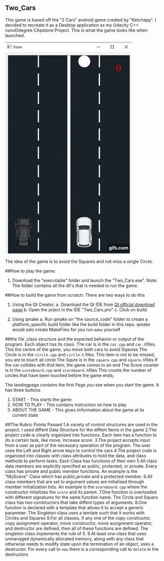 ## Two_Cars
This game is based off the "2 Cars" android game created by "Ketchapp". I decided to recreate it as a Desktop application as my Udacity C++ nanoDdegree CApstone Project. This is what the game looks like when launched.


<img src="images/gif.gif"/>


The idea of the game is to avoid the Squares and not miss a single Circle.

##How to play the game:
1.  Download the "executable" folder and launch the "Two_Cars.exe". 
Note: The folder contains all the dll's that is needed to run the game.

##How to build the game from scratch:
There are two ways to do this 
1. Using the Qt Creator.
a. Download the Qt IDE from [Qt official download page](https://www.qt.io/download)
b. Open the prject in the IDE "Two_Cars.pro"
c. Click on build.

2. Using qmake
a. Run qmake on "the source_code" folder to create a platform_specific build folder like the build folder in this repo. 
   qmake would aslo create MakeFiles for you run `make` yourself
   
##the file ,class structure and the expected behavior or output of the program.
Each object has its class.
The car is in the `car.cpp` and `car.h`files.
  This the centre of the game, you move both cars to avoid Sqaures
The Circle is in the `circle.cpp` and `circle.h` files.
  This item is not to be missed, you are to touch all circle
The Squre is in the `square.cpp` and `square.h`files
  If the car collides with thid item, the game comes to an end
The Score counter is in the `scoreboard.cpp` and `scoreboard.h`files
  This counts the number of circles that have been touched before the game ends;

The landingpage contains the first Page you see when you start the game. It has three buttons
1. START - This starts the game
2. HOW TO PLAY - This contains instruction on how to play
3. ABOUT THE GAME - This gives iinformation about the game at its current state

##The Rubric Points Passed
1.A variety of control structures are used in the project.
I used diffent Data Structure for the diffent Items in the game
2.The project code is clearly organized into functions.
Each item has a function to do a certain task, like move, increase score.
3.The project accepts input from a user as part of the necessary operation of the program.
The user uses the Left and Right arrow keys to control the cars
4.The project code is organized into classes with class attributes to hold the data, and class methods to perform tasks.
Each Class has functions of their own
5.All class data members are explicitly specified as public, protected, or private.
Every class has private and public member functions. An example is the "MyScene" Class which has public,private and a protected member.
6.All class members that are set to argument values are initialized through member initialization lists.
An example is the `scoreboard.cpp` where the constructor initailizes the `score` and its parent.
7.One function is overloaded with different signatures for the same function name.
The Circle and Square class has two constructors that take diffent types of arguments.
8.One function is declared with a template that allows it to accept a generic parameter.
The Singleton class uses a temlate such that it works with Circles and Squares
9.For all classes, if any one of the copy constructor, copy assignment operator, move constructor, move assignment operator, and destructor are defined, then all of these functions are defined.
The singleton class implements the rule of 5.
9.At least one class that uses unmanaged dynamically allocated memory, along with any class that otherwise needs to modify state upon the termination of an object, uses a destructor.
For every call to `new` there is a corresponding call to `delete` in the destructors

   



